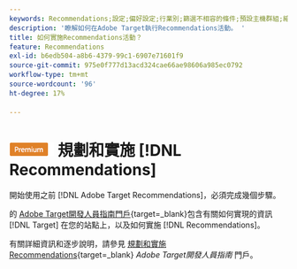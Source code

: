 ```yaml
---
keywords: Recommendations;設定;偏好設定;行業別;篩選不相容的條件;預設主機群組;縮圖基底 url;建議 api token
description: '瞭解如何在Adobe Target執行Recommendations活動。 '
title: 如何實施Recommendations活動？
feature: Recommendations
exl-id: b6edb504-a8b6-4379-99c1-6907e71601f9
source-git-commit: 975e0f777d13acd324cae66ae98606a985ec0792
workflow-type: tm+mt
source-wordcount: '96'
ht-degree: 17%

---
```


# ![高級](/help/main/assets/premium.png) 規劃和實施 [!DNL Recommendations]

開始使用之前 [!DNL Adobe Target Recommendations]，必須完成幾個步驟。

的 [Adobe Target開發人員指南門戶](https://developer.adobe.com/target/){target=_blank}包含有關如何實現的資訊 [!DNL Target] 在您的站點上，以及如何實施 [!DNL Recommendations]。

有關詳細資訊和逐步說明，請參見 [規劃和實施Recommendations](https://developer-stage.adobe.com/target/implement/recommendations/){target=_blank} *Adobe Target開發人員指南* 門戶。
